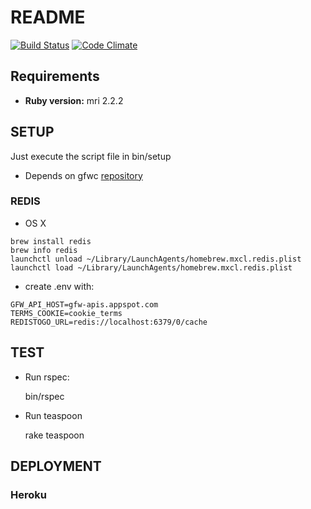# README

[![Build Status](https://travis-ci.org/Vizzuality/gfw-climate.svg?branch=master)](https://travis-ci.org/Vizzuality/gfw-climate) [![Code Climate](https://codeclimate.com/github/Vizzuality/gfw-climate/badges/gpa.svg)](https://codeclimate.com/github/Vizzuality/gfw-climate)

## Requirements

  - **Ruby version:** mri 2.2.2

## SETUP

Just execute the script file in bin/setup

  - Depends on gfwc [repository](https://github.com/Vizzuality/gfw-climate)

### REDIS

  - OS X
```
brew install redis
brew info redis
launchctl unload ~/Library/LaunchAgents/homebrew.mxcl.redis.plist
launchctl load ~/Library/LaunchAgents/homebrew.mxcl.redis.plist
```

  - create .env with:

```
GFW_API_HOST=gfw-apis.appspot.com
TERMS_COOKIE=cookie_terms
REDISTOGO_URL=redis://localhost:6379/0/cache
```

## TEST

  - Run rspec:

    bin/rspec

  - Run teaspoon

    rake teaspoon

## DEPLOYMENT

### Heroku
